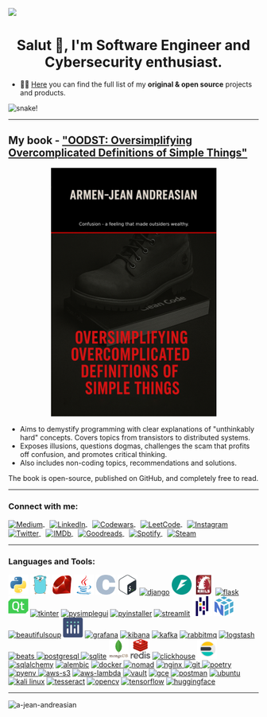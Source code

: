 ![](https://i.ibb.co/YXrfF37/8-F3-A2220-1000x630.jpg)

<h1 align="center">Salut 👋, I'm Software Engineer and Cybersecurity enthusiast.</h1>

- 👨‍💻 [Here](https://github.com/a-jean-andreasian/a-jean-andreasian/blob/main/projects.md) you can find the full list of
  my **original & open source** projects and products.


<picture>
     <source media="(prefers-color-scheme: dark)" srcset="https://raw.githubusercontent.com/a-jean-andreasian/a-jean-andreasian/160c48c4ced81d2e2a0e5ee248b7f3a39adb4865/pics/github-contribution-grid-snake-dark.svg">
     <img alt="snake!" src="https://raw.githubusercontent.com/a-jean-andreasian/a-jean-andreasian/160c48c4ced81d2e2a0e5ee248b7f3a39adb4865/pics/github-contribution-grid-snake-dark.svg">
</picture>

---

## My book - ["OODST: Oversimplifying Overcomplicated Definitions of Simple Things"](https://github.com/a-jean-andreasian/Oversimplifying-Overcomplicated-Definitions-of-Simple-Things)

<p align="center">
  <img src="https://raw.githubusercontent.com/a-jean-andreasian/Oversimplifying-Overcomplicated-Definitions-of-Simple-Things/master/.github/img/cover.png" alt="OODST Cover" height="500" />
</p>

- Aims to demystify programming with clear explanations of "unthinkably hard" concepts. Covers topics from transistors to distributed systems.
- Exposes illusions, questions dogmas, challenges the scam that profits off confusion, and promotes critical thinking.
- Also includes non-coding topics, recommendations and solutions.

The book is open-source, published on GitHub, and completely free to read.

---
<h3 align="left">Connect with me:</h3>
<p align="left">
  <a href="https://medium.com/@armen_andreasian" target="blank" style="margin-right: 10px;">
    <img align="center" src="https://raw.githubusercontent.com/rahuldkjain/github-profile-readme-generator/master/src/images/icons/Social/medium.svg" alt="Medium" height="30" width="30" />
  </a>
  <a href="https://linkedin.com/in/armen-jean-andreasian" target="blank" style="margin-right: 10px;">
    <img align="center" src="https://raw.githubusercontent.com/rahuldkjain/github-profile-readme-generator/master/src/images/icons/Social/linked-in-alt.svg" alt="LinkedIn" height="30" width="30" />
  </a>
  
  <a href="https://www.codewars.com/users/armM00" target="blank" style="margin-right: 10px;">
    <img align="center" src="https://www.codewars.com/packs/assets/logo.f607a0fb.svg" alt="Codewars" height="30" width="30" />
  </a>  
  
  <a href="https://www.leetcode.com/a_andreasian" target="blank" style="margin-right: 10px;">
    <img align="center" src="https://raw.githubusercontent.com/rahuldkjain/github-profile-readme-generator/master/src/images/icons/Social/leet-code.svg" alt="LeetCode" height="30" width="30" />
  </a>  
  <a href="https://www.instagram.com/a_jean_andreasian/" target="blank" style="margin-right: 10px;">
    <img align="center" src="https://cdn4.iconfinder.com/data/icons/social-messaging-ui-color-shapes-2-free/128/social-instagram-new-square2-512.png" alt="Instagram" height="30" width="30" />
  </a>
  <a href="https://twitter.com/andreasianjean" target="blank" style="margin-right: 10px;">
    <img align="center" src="https://raw.githubusercontent.com/rahuldkjain/github-profile-readme-generator/master/src/images/icons/Social/twitter.svg" alt="Twitter" height="30" width="30" />
  </a>
  <a href="https://www.imdb.com/user/ur107910595" target="blank" style="margin-right: 10px;">
    <img align="center" src="https://upload.wikimedia.org/wikipedia/commons/6/69/IMDB_Logo_2016.svg" alt="IMDb" height="30" width="30" />
  </a>
  <a href="https://www.goodreads.com/a_andreasian" target="blank" style="margin-right: 10px;">
    <img align="center" src="https://d.gr-assets.com/misc/1454549160-1454549160_goodreads_misc.png" alt="Goodreads" height="30" width="30" />
  </a>
  <a href="https://open.spotify.com/user/inrqs975b7j6ph81db3blo2pt" target="blank" style="margin-right: 10px;">
    <img align="center" src="https://upload.wikimedia.org/wikipedia/commons/1/19/Spotify_logo_without_text.svg" alt="Spotify" height="30" width="30" />
  </a>
  <a href="https://steamcommunity.com/id/hardy_77/" target="blank">
    <img align="center" src="https://upload.wikimedia.org/wikipedia/commons/8/83/Steam_icon_logo.svg" alt="Steam" height="30" width="30" />
  </a>
</p>

---
<h3 align="left">Languages and Tools:</h3>
<p align="left">
  <!-- Programming Languages -->
  <a href="https://www.python.org" target="_blank" rel="noreferrer"><img src="https://raw.githubusercontent.com/devicons/devicon/master/icons/python/python-original.svg" alt="python" width="40" height="40"/></a>
  <a href="https://golang.org" target="_blank" rel="noreferrer"><img src="https://raw.githubusercontent.com/devicons/devicon/master/icons/go/go-original.svg" alt="go" width="40" height="40"/></a>
  <a href="https://www.ruby-lang.org/en/" target="_blank" rel="noreferrer"><img src="https://raw.githubusercontent.com/devicons/devicon/master/icons/ruby/ruby-original.svg" alt="ruby" width="40" height="40"/></a>
  <a href="https://www.java.com" target="_blank" rel="noreferrer"><img src="https://raw.githubusercontent.com/devicons/devicon/master/icons/java/java-original.svg" alt="java" width="40" height="40"/></a>
  <a href="https://www.cprogramming.com/" target="_blank" rel="noreferrer"><img src="https://raw.githubusercontent.com/devicons/devicon/master/icons/c/c-original.svg" alt="c" width="40" height="40"/></a>
  <a href="https://www.gnu.org/software/bash/" target="_blank" rel="noreferrer"><img src="https://raw.githubusercontent.com/dev-tools-utils/logos/refs/heads/master/bash.png" alt="bash" width="40" height="40"/></a>
  <a href="https://www.djangoproject.com/" target="_blank" rel="noreferrer"><img src="https://cdn.worldvectorlogo.com/logos/django.svg" alt="django" width="40" height="40"/></a>
  <a href="https://fastapi.tiangolo.com" target="_blank" rel="noreferrer"><img src="https://raw.githubusercontent.com/dev-tools-utils/logos/refs/heads/master/fastapi.png" alt="fastapi" width="40" height="40"/></a>
  <a href="https://rubyonrails.org" target="_blank" rel="noreferrer"><img src="https://raw.githubusercontent.com/devicons/devicon/master/icons/rails/rails-original-wordmark.svg" alt="rails" width="40" height="40"/></a>
  <a href="https://flask.palletsprojects.com/" target="_blank" rel="noreferrer"><img src="https://img.icons8.com/nolan/200/flask.png" alt="flask" width="40" height="40"/></a>
  <a href="https://www.qt.io/" target="_blank" rel="noreferrer"><img src="https://raw.githubusercontent.com/devicons/devicon/master/icons/qt/qt-original.svg" alt="qt" width="40" height="40"/></a>
  <a href="https://wiki.python.org/moin/TkInter" target="_blank" rel="noreferrer"><img src="https://storage.googleapis.com/replit/images/1619744706953_a11b5e0a6acf250ac95d9b46d5a2673f.jpeg" alt="tkinter" width="35" height="40"/></a>
  <a href="https://pysimplegui.readthedocs.io/" target="_blank" rel="noreferrer"><img src="https://cdn.buymeacoffee.com/uploads/profile_pictures/2020/10/13b8b82bb0b92c4c8c63cbfe6bc3f340.png@300w_0e.webp" alt="pysimplegui" width="40" height="40"/></a>
  <a href="https://www.pyinstaller.org/" target="_blank" rel="noreferrer"><img src="https://avatars.githubusercontent.com/u/1215332?s=280&v=4" alt="pyinstaller" width="40" height="40"/></a>
  <a href="https://streamlit.io/" target="_blank" rel="noreferrer"><img src="https://streamlit.io/images/brand/streamlit-mark-color.svg" alt="streamlit" width="40" height="40"/></a>
  <a href="https://pandas.pydata.org/" target="_blank" rel="noreferrer"><img src="https://raw.githubusercontent.com/devicons/devicon/2ae2a900d2f041da66e950e4d48052658d850630/icons/pandas/pandas-original.svg" alt="pandas" width="40" height="40"/></a>
  <a href="https://numpy.org/" target="_blank" rel="noreferrer"><img src="https://raw.githubusercontent.com/devicons/devicon/master/icons/numpy/numpy-original.svg" alt="numpy" width="40" height="40"/></a>
  <a href="https://www.crummy.com/software/BeautifulSoup/" target="_blank" rel="noreferrer"><img src="https://miro.medium.com/v2/resize:fit:1400/1*UY8Ew9W6VR6wwnU9kavWvg.jpeg" alt="beautifulsoup" width="80" height="40"/></a>
  <a href="https://plotly.com/" target="_blank" rel="noreferrer"><img src="https://raw.githubusercontent.com/devicons/devicon/master/icons/plotly/plotly-original.svg" alt="plotly" width="40" height="40"/></a>
  <a href="https://grafana.com" target="_blank" rel="noreferrer"><img src="https://www.vectorlogo.zone/logos/grafana/grafana-icon.svg" alt="grafana" width="40" height="40"/></a>
  <a href="https://www.elastic.co/kibana" target="_blank" rel="noreferrer"><img src="https://www.vectorlogo.zone/logos/elasticco_kibana/elasticco_kibana-icon.svg" alt="kibana" width="40" height="40"/></a>
  <a href="https://kafka.apache.org/" target="_blank" rel="noreferrer"><img src="https://www.vectorlogo.zone/logos/apache_kafka/apache_kafka-icon.svg" alt="kafka" width="40" height="40"/></a>
  <a href="https://www.rabbitmq.com" target="_blank" rel="noreferrer"><img src="https://www.vectorlogo.zone/logos/rabbitmq/rabbitmq-icon.svg" alt="rabbitmq" width="40" height="40"/></a>
  <a href="https://www.elastic.co/logstash/" target="_blank" rel="noreferrer"><img src="https://www.vectorlogo.zone/logos/elasticco_logstash/elasticco_logstash-icon.svg" alt="logstash" width="40" height="40"/></a>
  <a href="https://www.elastic.co/beats" target="_blank" rel="noreferrer"> <img src="https://cdn.jsdelivr.net/gh/devicons/devicon/icons/beats/beats-original.svg" alt="beats" width="40" height="40"/> </a>
<a href="https://www.postgresql.org" target="_blank" rel="noreferrer"> <img src="https://cdn.jsdelivr.net/gh/devicons/devicon/icons/postgresql/postgresql-original.svg" alt="postgresql" width="40" height="40"/> </a><a href="https://www.sqlite.org/" target="_blank" rel="noreferrer"><img src="https://www.vectorlogo.zone/logos/sqlite/sqlite-icon.svg" alt="sqlite" width="40" height="40"/></a>
<a href="https://www.mongodb.com/" target="_blank" rel="noreferrer"><img src="https://raw.githubusercontent.com/devicons/devicon/master/icons/mongodb/mongodb-original-wordmark.svg" alt="mongodb" width="40" height="40"/></a>
<a href="https://redis.io" target="_blank" rel="noreferrer"><img src="https://raw.githubusercontent.com/devicons/devicon/master/icons/redis/redis-original-wordmark.svg" alt="redis" width="40" height="40"/></a>
<a href="https://clickhouse.com/" target="_blank" rel="noreferrer"><img src="https://upload.wikimedia.org/wikipedia/commons/0/0e/Clickhouse.png" alt="clickhouse" width="40" height="40"/></a>
<a href="https://www.elastic.co/elasticsearch/" target="_blank" rel="noreferrer"><img src="https://raw.githubusercontent.com/dev-tools-utils/logos/refs/heads/master/elasticsearch.png" alt="elasticsearch" width="40" height="40"/></a>
<a href="https://www.sqlalchemy.org/" target="_blank" rel="noreferrer"><img src="https://buildwithlayer.gallerycdn.vsassets.io/extensions/buildwithlayer/sqlalchemy-integration-expert-jyszg/0.0.13/1740523961608/Microsoft.VisualStudio.Services.Icons.Default" alt="sqlalchemy" width="40" height="40"/></a>
<a href="https://alembic.sqlalchemy.org/" target="_blank" rel="noreferrer"><img src="https://avatars.githubusercontent.com/u/1066203?s=280&v=4" alt="alembic" width="40" height="40"/></a>
<a href="https://www.docker.com" target="_blank" rel="noreferrer"> <img src="https://cdn.jsdelivr.net/gh/devicons/devicon/icons/docker/docker-original.svg" alt="docker" width="40" height="40"/> </a>
<a href="https://www.nomadproject.io" target="_blank" rel="noreferrer"> <img src="https://cdn.jsdelivr.net/gh/devicons/devicon/icons/nomad/nomad-original.svg" alt="nomad" width="40" height="40"/></a>
<a href="https://www.nginx.com" target="_blank" rel="noreferrer"> <img src="https://cdn.jsdelivr.net/gh/devicons/devicon/icons/nginx/nginx-original.svg" alt="nginx" width="40" height="40"/> </a>
<a href="https://git-scm.com" target="_blank" rel="noreferrer"> <img src="https://cdn.jsdelivr.net/gh/devicons/devicon/icons/git/git-original.svg" alt="git" width="40" height="40"/> </a>
<a href="https://python-poetry.org" target="_blank" rel="noreferrer"> <img src="https://avatars.githubusercontent.com/u/48722593?s=200&v=4" alt="poetry" width="40" height="40"/> </a>
<a href="https://github.com/pyenv/pyenv" target="_blank" rel="noreferrer"> <img src="https://avatars.githubusercontent.com/u/4132240?s=200&v=4" alt="pyenv" width="40" height="40"/> </a>
<a href="https://aws.amazon.com/s3" target="_blank" rel="noreferrer"> <img src="https://upload.wikimedia.org/wikipedia/commons/thumb/b/bc/Amazon-S3-Logo.svg/1200px-Amazon-S3-Logo.svg.png" alt="aws-s3" width="40" height="40"/></a>
<a href="https://aws.amazon.com/lambda" target="_blank" rel="noreferrer"> <img src="https://cdn.jsdelivr.net/npm/simple-icons@v8/icons/awslambda.svg" alt="aws-lambda" width="40" height="40"/></a>
<a href="https://vaultproject.io" target="_blank" rel="noreferrer"> <img src="https://cdn.jsdelivr.net/gh/devicons/devicon/icons/vault/vault-original.svg" alt="vault" width="40" height="40"/></a>
<a href="https://cloud.google.com/compute" target="_blank" rel="noreferrer"> <img src="https://cdn.jsdelivr.net/gh/devicons/devicon/icons/googlecloud/googlecloud-original.svg" alt="gce" width="40" height="40"/></a>
<a href="https://www.postman.com" target="_blank" rel="noreferrer"> <img src="https://cdn.jsdelivr.net/gh/devicons/devicon/icons/postman/postman-original.svg" alt="postman" width="40" height="40"/></a>
<a href="https://www.ubuntu.com" target="_blank" rel="noreferrer"> <img src="https://cdn.jsdelivr.net/gh/devicons/devicon/icons/ubuntu/ubuntu-original.svg" alt="ubuntu" width="40" height="40"/></a>
<a href="https://www.kali.org" target="_blank" rel="noreferrer"> <img src="https://www.kali.org/images/kali-dragon-icon.svg" alt="kali linux" width="40" height="40"/></a>
<a href="https://github.com/tesseract-ocr/tesseract" target="_blank" rel="noreferrer"> <img src="https://upload.wikimedia.org/wikipedia/commons/7/78/Tesseract_OCR_logo_%28Google%29.png?20190813175819" alt="tesseract" width="70" height="35"/></a>
<a href="https://opencv.org" target="_blank" rel="noreferrer"> <img src="https://cdn.jsdelivr.net/gh/devicons/devicon/icons/opencv/opencv-original.svg" alt="opencv" width="40" height="40"/></a>
<a href="https://www.tensorflow.org" target="_blank" rel="noreferrer"> <img src="https://cdn.jsdelivr.net/gh/devicons/devicon/icons/tensorflow/tensorflow-original.svg" alt="tensorflow" width="40" height="40"/></a>
<a href="https://huggingface.co" target="_blank" rel="noreferrer"> <img src="https://cdn-lfs.hf.co/repos/96/a2/96a2c8468c1546e660ac2609e49404b8588fcf5a748761fa72c154b2836b4c83/942cad1ccda905ac5a659dfd2d78b344fccfb84a8a3ac3721e08f488205638a0?response-content-disposition=inline%3B+filename*%3DUTF-8%27%27hf-logo.svg%3B+filename%3D%22hf-logo.svg%22%3B&response-content-type=image%2Fsvg%2Bxml&Expires=1749541596&Policy=eyJTdGF0ZW1lbnQiOlt7IkNvbmRpdGlvbiI6eyJEYXRlTGVzc1RoYW4iOnsiQVdTOkVwb2NoVGltZSI6MTc0OTU0MTU5Nn19LCJSZXNvdXJjZSI6Imh0dHBzOi8vY2RuLWxmcy5oZi5jby9yZXBvcy85Ni9hMi85NmEyYzg0NjhjMTU0NmU2NjBhYzI2MDllNDk0MDRiODU4OGZjZjVhNzQ4NzYxZmE3MmMxNTRiMjgzNmI0YzgzLzk0MmNhZDFjY2RhOTA1YWM1YTY1OWRmZDJkNzhiMzQ0ZmNjZmI4NGE4YTNhYzM3MjFlMDhmNDg4MjA1NjM4YTA%7EcmVzcG9uc2UtY29udGVudC1kaXNwb3NpdGlvbj0qJnJlc3BvbnNlLWNvbnRlbnQtdHlwZT0qIn1dfQ__&Signature=LAItOrzF93FEhJXicuq2biFh1SweaoJmEFBYifqH6RYvVuzNJwsy3BvrXtfzALLZv8%7Euzd9o54fu1doQ83cumJZB11li6qxYhqTxww1RRAtWwZISpowZAj9ofs57Kvx39g1x6lAXQSDNQlsWcv9rMQNIGSXEAPW5-DOluqayK7w80YJdq6h6h3ziaTq4L5zCeaB-hb4p1GKzFOT9-LwEtga0hXDF1i4loyo2MB8hTmSG2IdkxVee3JOn8OYPGfTFVsDKNbewTGOAROo1-eUsjELPWGVa%7EyBd0QvNI-AcZKlyCbFm3Ha9xlYfbxc10ivfpI2BnXYUX6MmBE7OnGcYVw__&Key-Pair-Id=K3RPWS32NSSJCE" alt="huggingface" width="40" height="40"/></a>

---
<p><img align="center" src="https://github-readme-streak-stats.herokuapp.com/?user=a-jean-andreasian&" alt="a-jean-andreasian" /></p>

